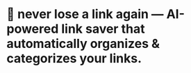 # 🔗 never lose a link again — AI-powered link saver that **automatically organizes & categorizes** your links.
